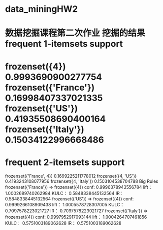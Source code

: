# data_miningHW2
数据挖掘课程第二次作业
挖掘的结果  
frequent 1-itemsets		support
==================================================
frozenset({4}) 0.9993690900277754
frozenset({'France'}) 0.16998407337021335
frozenset({'US'}) 0.41935508690400164
frozenset({'Italy'}) 0.15034122996668486
==================================================
frequent 2-itemsets		support
==================================================
frozenset({'France', 4}) 0.1699225211778012
frozenset({4, 'US'}) 0.4193243108077956
frozenset({4, 'Italy'}) 0.1503104538704788
Big Rules
frozenset({'France'}) => frozenset({4}) conf:  0.9996378943556784
lift： 1.0002689740262984
KULC： 0.5848338445132564
IR： 0.5848338445132564
frozenset({'US'}) => frozenset({4}) conf:  0.9999266108909438
lift： 1.0005578728307005
KULC： 0.7097578223021727
IR： 0.7097578223021727
frozenset({'Italy'}) => frozenset({4}) conf:  0.9997952917093144
lift： 1.0004264707461856
KULC： 0.5751003189062628
IR： 0.5751003189062628
